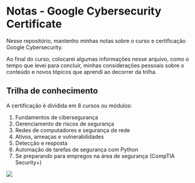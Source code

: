 # Notas - Google Cybersecurity Certificate
Nesse repositório, mantenho minhas notas sobre o curso e certificação Google Cybersecurity.

Ao final do curso, colocarei algumas informações nesse arquivo, como o tempo que levei para concluir, minhas considerações pessoais sobre o conteúdo e novos tópicos que aprendi ao decorrer da trilha.

## Trilha de conhecimento
A certificação é dividida em 8 cursos ou módulos:

1. Fundamentos de cibersegurança
2. Gerenciamento de riscos de segurança
3. Redes de computadores e segurança de rede
4. Ativos, ameaças e vulnerabilidades
5. Detecção e resposta
6. Automação de tarefas de segurança com Python
7. Se preparando para empregos na área de segurança (CompTIA Security+)

![](https://d3c33hcgiwev3.cloudfront.net/imageAssetProxy.v1/wUDPfuuARCehSWG8hh8yGQ_391e3fca589640ff865568380c1165f1_S33G003-S33G010.png?expiry=1747785600000&hmac=ILFtNNksUTs9BwwdpCUsOjNyKI3X1_tbXCdz_gC7QE8)

